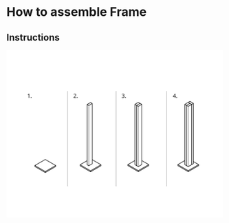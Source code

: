 # How to assemble Frame

## Instructions
![Vertical support instructions](https://github.com/UniKlo/PaintBot/blob/master/img_gif/VerticalSupportAssembly.jpg)

